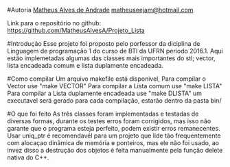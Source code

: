 #Autoria
[Matheus Alves de Andrade](https://github.com/MatheusAlvesA)
matheuseejam@hotmail.com

Link para o repositório no github: https://github.com/MatheusAlvesA/Projeto_Lista

#Introdução
Esse projeto foi proposto pelo porfessor da diciplina de Linguagem de programação 1
do curso de BTI da UFRN periodo 2016.1.
Aqui estão implemetadas algumas das classes mais importantes do stl; vector,
lista encadeada comum e lista duplamente encadeada.

#Como compilar
Um arquivo makefile está disponivel,
Para compilar o Vector use "make VECTOR"
Para compilar a Lista comum use "make LISTA"
Para compilar a Lista duplamente encadeada use "make DLISTA"
um executavel será gerado para cada compilação, estarão dentro da pasta bin/

#O que foi feito
As três classes foram implementadas e testadas de diversas formas, durante os testes erros foram corrigidos,
mas isso não garante que o programa esteja perfeito, podem existir erros remanecentes. Usar uniq_ptr é recomendavél
para um projeto que lide tão frequentemente com alocaçao dinâmica de memória e ponteiros, mas ele não foi usado,
ao invez disso a destrução dos objetos é feita manualmente pela função delete nativa do C++.